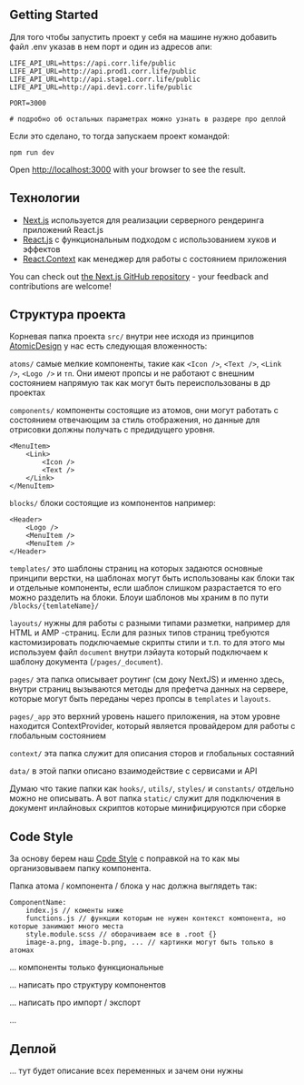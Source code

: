 ## Getting Started

Для того чтобы запустить проект у себя на машине нужно добавить файл .env указав в нем порт и один из адресов апи:
```code
LIFE_API_URL=https://api.corr.life/public
LIFE_API_URL=http://api.prod1.corr.life/public
LIFE_API_URL=http://api.stage1.corr.life/public
LIFE_API_URL=http://api.dev1.corr.life/public

PORT=3000

# подробно об остальных параметрах можно узнать в раздере про деплой
```
Если это сделано, то тогда запускаем проект командой: 
```code
npm run dev
```

Open [http://localhost:3000](http://localhost:3000) with your browser to see the result.

## Технологии

- [Next.js](https://nextjs.org/docs) используется для реализации серверного рендеринга приложений React.js 
- [React.js](https://ru.reactjs.org/docs/hooks-reference.html) с функциональным подходом с использованием хуков и эффектов
- [React.Context](https://ru.reactjs.org/docs/context.html#api) как менеджер для работы с состоянием приложения 

You can check out [the Next.js GitHub repository](https://github.com/vercel/next.js/) - your feedback and contributions are welcome!

## Структура проекта

Корневая папка проекта `src/` внутри нее исходя из принципов [AtomicDesign](https://habr.com/ru/post/249223/) у нас есть следующая вложенность:

`atoms/` самые мелкие компоненты, такие как `<Icon />`, `<Text />`, `<Link />`, `<Logo />` и `тп`. Они имеют пропсы и не работают с внешним состоянием напрямую так как могут быть переиспользованы в др проектах

`components/` компоненты состоящие из атомов, они могут работать с состоянием отвечающим за стиль отображения, но данные для отрисовки должны получать с предидущего уровня. 
```code
<MenuItem>
    <Link>
        <Icon />
        <Text />
    </Link>
</MenuItem>
```

`blocks/` блоки состоящие из компонентов например:
```code
<Header>
    <Logo />
    <MenuItem />
    <MenuItem />
</Header>
```

`templates/` это шаблоны страниц на которых задаются основные принципи верстки, на шаблонах могут быть использованы как блоки так и отдельные компоненты, если шаблон слишком разрастается то его можно разделить на блоки. Блоуи шаблонов мы храним в по пути `/blocks/{temlateName}/`

`layouts/` нужны для работы с разными типами разметки, например для HTML и AMP -страниц. Если для разных типов страниц требуются кастомизировать подключаемые скрипты стили и т.п. то для этого мы используем файл `document` внутри лэйаута который подключаем к шаблону документа (`/pages/_document`).  

`pages/` эта папка описывает роутинг (см доку NextJS) и именно здесь, внутри страниц вызываются методы для префетча данных на сервере, которые могут быть переданы через пропсы в `templates` и `layouts`.

`pages/_app` это верхний уровень нашего приложения, на этом уровне находится ContextProvider, который является провайдером для работы с глобальным состоянием

`context/` эта папка служит для описания сторов и глобальных состаяний

`data/` в этой папки описано взаимодействие с сервисами и API 

Думаю что такие папки как `hooks/`, `utils/`, `styles/` и `constants/` отдельно можно не описывать. А вот папка `static/` служит для подключения в документ инлайновых скриптов которые минифицируются при сборке 


## Code Style

За основу берем наш [Cpde Style](https://www.notion.so/sortedstudio/Code-style-f8498f7cc5d34b6dba242a182c175cae) c поправкой на то как мы организовываем папку компонента.

Папка атома / компонента / блока у нас должна выглядеть так:
```code
ComponentName:
    index.js // коменты ниже
    functions.js // функции которым не нужен контекст компонента, но которые занимают много места
    style.module.scss // оборачиваем все в .root {}
    image-a.png, image-b.png, ... // картинки могут быть только в атомах
```
... компоненты только функциональные 

... написать про структуру компонентов

... написать про импорт / экспорт

...

## Деплой

... тут будет описание всех переменных и зачем они нужны